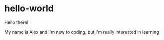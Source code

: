 # hello-world

Hello there!

My name is Alex and i'm new to coding, but i'm really interested in learning 
